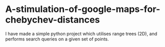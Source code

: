 # A-stimulation-of-google-maps-for-chebychev-distances
I have made a simple python project which utilises range trees (2D), and performs search queries on a given set of points.
